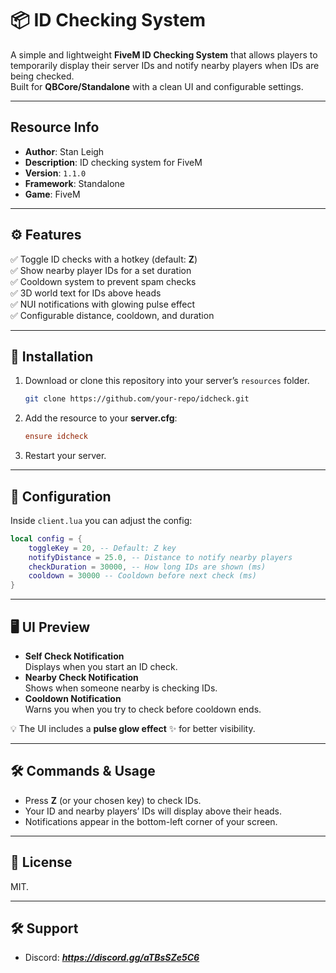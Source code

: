 # 📦 ID Checking System

A simple and lightweight **FiveM ID Checking System** that allows players to temporarily display their server IDs and notify nearby players when IDs are being checked.  
Built for **QBCore/Standalone** with a clean UI and configurable settings.

---

## Resource Info

- **Author**: Stan Leigh  
- **Description**: ID checking system for FiveM  
- **Version**: `1.1.0`  
- **Framework**: Standalone  
- **Game**: FiveM

---

## ⚙️ Features

✅ Toggle ID checks with a hotkey (default: **Z**)  
✅ Show nearby player IDs for a set duration  
✅ Cooldown system to prevent spam checks  
✅ 3D world text for IDs above heads  
✅ NUI notifications with glowing pulse effect  
✅ Configurable distance, cooldown, and duration  

---

## 📂 Installation

1. Download or clone this repository into your server’s `resources` folder.  
   ```bash
   git clone https://github.com/your-repo/idcheck.git
   ```
2. Add the resource to your **server.cfg**:
   ```cfg
   ensure idcheck
   ```
3. Restart your server.

---

## 🔧 Configuration

Inside `client.lua` you can adjust the config:

```lua
local config = {
    toggleKey = 20, -- Default: Z key
    notifyDistance = 25.0, -- Distance to notify nearby players
    checkDuration = 30000, -- How long IDs are shown (ms)
    cooldown = 30000 -- Cooldown before next check (ms)
}
```

---

## 🖥️ UI Preview

- **Self Check Notification**  
  Displays when you start an ID check.  
- **Nearby Check Notification**  
  Shows when someone nearby is checking IDs.  
- **Cooldown Notification**  
  Warns you when you try to check before cooldown ends.  

💡 The UI includes a **pulse glow effect** ✨ for better visibility.

---

## 🛠️ Commands & Usage

- Press **Z** (or your chosen key) to check IDs.  
- Your ID and nearby players’ IDs will display above their heads.  
- Notifications appear in the bottom-left corner of your screen.  

---

## 📜 License

MIT.  

---

## 🛠️ Support

- Discord: ***https://discord.gg/aTBsSZe5C6***  
